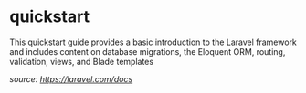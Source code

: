 # quickstart
This quickstart guide provides a basic introduction to the Laravel framework and includes content on database migrations, the Eloquent ORM, routing, validation, views, and Blade templates

*source: https://laravel.com/docs*
